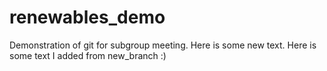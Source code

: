 # renewables_demo
Demonstration of git for subgroup meeting.
Here is some new text. 
Here is some text I added from new_branch :)
